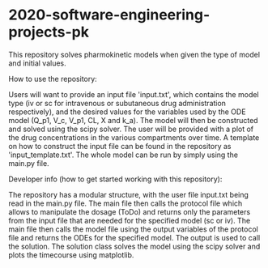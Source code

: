 # 2020-software-engineering-projects-pk
This repository solves pharmokinetic models when given the type of model and initial values. 

How to use the repository:

Users will want to provide an input file 'input.txt', which contains the model type (iv or sc for intravenous or subutaneous drug administration respectively), and the desired values for the variables used by the ODE model (Q_p1, V_c, V_p1, CL, X and k_a). The model will then be constructed and solved using the scipy solver. The user will be provided with a plot of the drug concentrations in the various compartments over time. A template on how to construct the input file can be found in the repository as 'input_template.txt'. The whole model can be run by simply using the main.py file.

Developer info (how to get started working with this repository):

The repository has a modular structure, with the user file input.txt being read in the main.py file. The main file then calls the protocol file which allows to manipulate the dosage (ToDo) and returns only the parameters from the input file that are needed for the specified model (sc or iv). The main file then calls the model file using the output variables of the protocol file and returns the ODEs for the specified model. The output is used to call the solution. The solution class solves the model using the scipy solver and plots the timecourse using matplotlib.
